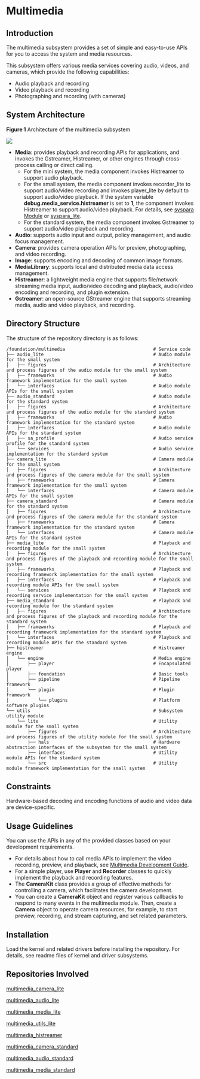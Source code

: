 # Multimedia<a name="EN-US_TOPIC_0000001078026808"></a>

## Introduction<a name="section11660541593"></a>

The multimedia subsystem provides a set of simple and easy-to-use APIs for you to access the system and media resources.

This subsystem offers various media services covering audio, videos, and cameras, which provide the following capabilities:

-   Audio playback and recording
-   Video playback and recording
-   Photographing and recording \(with cameras\)

## System Architecture<a name="section11660541594"></a>

**Figure 1** Architecture of the multimedia subsystem<a name="fig99659301300"></a>

![](figures/multimedia-architecture.png)

- **Media**: provides playback and recording APIs for applications, and invokes the Gstreamer, Histreamer, or other engines through cross-process calling or direct calling.
  - For the mini system, the media component invokes Histreamer to support audio playback.
  - For the small system, the media component invokes recorder_lite to support audio/video recording and invokes player_lite by default to support audio/video playback. If the system variable **debug.media_service.histreamer** is set to **1**, the component invokes Histreamer to support audio/video playback. For details, see [syspara Module](https://gitee.com/openharmony/docs/blob/master/en/device-dev/subsystems/subsys-boot-init-sysparam.md) or [syspara_lite](https://gitee.com/openharmony/startup_syspara_lite).
  - For the standard system, the media component invokes Gstreamer to support audio/video playback and recording.
- **Audio**: supports audio input and output, policy management, and audio focus management.
- **Camera**: provides camera operation APIs for preview, photographing, and video recording.
- **Image**: supports encoding and decoding of common image formats.
- **MediaLibrary**: supports local and distributed media data access management.
- **Histreamer**: a lightweight media engine that supports file/network streaming media input, audio/video decoding and playback, audio/video encoding and recording, and plugin extension.
- **Gstreamer**: an open-source GStreamer engine that supports streaming media, audio and video playback, and recording.

## Directory Structure<a name="section161941989596"></a>

The structure of the repository directory is as follows:

```
/foundation/multimedia                                 # Service code
├── audio_lite                                         # Audio module for the small system
│   ├── figures                                        # Architecture and process figures of the audio module for the small system
│   ├── frameworks                                     # Audio framework implementation for the small system
│   └── interfaces                                     # Audio module APIs for the small system
├── audio_standard                                     # Audio module for the standard system
│   ├── figures                                        # Architecture and process figures of the audio module for the standard system
│   ├── frameworks                                     # Audio framework implementation for the standard system
│   ├── interfaces                                     # Audio module APIs for the standard system
│   ├── sa_profile                                     # Audio service profile for the standard system
│   └── services                                       # Audio service implementation for the standard system
├── camera_lite                                        # Camera module for the small system
│   ├── figures                                        # Architecture and process figures of the camera module for the small system
│   ├── frameworks                                     # Camera framework implementation for the small system
│   └── interfaces                                     # Camera module APIs for the small system
├── camera_standard                                    # Camera module for the standard system
│   ├── figures                                        # Architecture and process figures of the camera module for the standard system
│   ├── frameworks                                     # Camera framework implementation for the standard system
│   └── interfaces                                     # Camera module APIs for the standard system
├── media_lite                                         # Playback and recording module for the small system
│   ├── figures                                        # Architecture and process figures of the playback and recording module for the small system
│   ├── frameworks                                     # Playback and recording framework implementation for the small system
│   ├── interfaces                                     # Playback and recording module APIs for the small system
│   └── services                                       # Playback and recording service implementation for the small system
├── media_standard                                     # Playback and recording module for the standard system
│   ├── figures                                        # Architecture and process figures of the playback and recording module for the standard system
│   ├── frameworks                                     # Playback and recording framework implementation for the standard system
│   └── interfaces                                     # Playback and recording module APIs for the standard system
├── histreamer                                         # Histreamer engine
│   └── engine                                         # Media engine
│       ├── player                                     # Encapsulated player
│       ├── foundation                                 # Basic tools
│       ├── pipeline                                   # Pipeline framework
│       └── plugin                                     # Plugin framework
│           └── plugins                                # Platform software plugins
└── utils                                              # Subsystem utility module
    └── lite                                           # Utility module for the small system
        ├── figures                                    # Architecture and process figures of the utility module for the small system
        ├── hals                                       # Hardware abstraction interfaces of the subsystem for the small system
        ├── interfaces                                 # Utility module APIs for the standard system
        └── src                                        # Utility module framework implementation for the small system
```

## Constraints<a name="section119744591305"></a>

Hardware-based decoding and encoding functions of audio and video data are device-specific.

## Usage Guidelines<a name="section1312121216216"></a>

You can use the APIs in any of the provided classes based on your development requirements.

-   For details about how to call media APIs to implement the video recording, preview, and playback, see  [Multimedia Development Guide](https://gitee.com/openharmony/docs/tree/master/en/application-dev/media).
-   For a simple player, use  **Player**  and  **Recorder**  classes to quickly implement the playback and recording features.
-   The  **CameraKit**  class provides a group of effective methods for controlling a camera, which facilitates the camera development.
-   You can create a  **CameraKit**  object and register various callbacks to respond to many events in the multimedia module. Then, create a  **Camera**  object to operate camera resources, for example, to start preview, recording, and stream capturing, and set related parameters.

## Installation<a name="section11914418405"></a>

Load the kernel and related drivers before installing the repository. For details, see readme files of kernel and driver subsystems.

## Repositories Involved<a name="section1371113476307"></a>

[multimedia\_camera\_lite](https://gitee.com/openharmony/multimedia_camera_lite)

[multimedia\_audio\_lite](https://gitee.com/openharmony/multimedia_audio_lite)

[multimedia\_media\_lite](https://gitee.com/openharmony/multimedia_media_lite)

[multimedia\_utils\_lite](https://gitee.com/openharmony/multimedia_utils_lite)

[multimedia\_histreamer](https://gitee.com/openharmony/multimedia_histreamer)

[multimedia\_camera\_standard](https://gitee.com/openharmony/multimedia_camera_standard)

[multimedia\_audio\_standard](https://gitee.com/openharmony/multimedia_audio_standard)

[multimedia\_media\_standard](https://gitee.com/openharmony/multimedia_media_standard)
